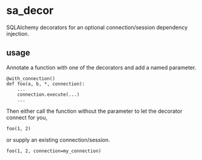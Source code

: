 # sa_decor

SQLAlchemy decorators for an optional connection/session dependency injection.

## usage
Annotate a function with one of the decorators and add a named parameter.
```
@with_connection()
def foo(a, b, *, connection):
    ...
    connection.execute(...)
    ...
```
Then either call the function without the parameter to let the decorator connect for you,
```
foo(1, 2)
```
or supply an existing connection/session.
```
foo(1, 2, connection=my_connection)
``` 

